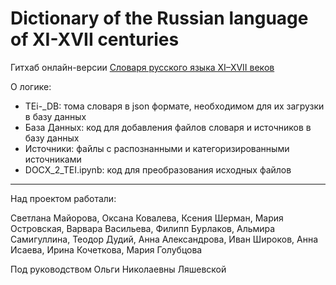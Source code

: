 # Dictionary of the Russian language of XI-XVII centuries

Гитхаб онлайн-версии [Словаря русского языка XI–XVII веков](https://)

О логике:
- TEi-_DB: тома словаря в json формате, необходимом для их загрузки в базу данных
- База Данных: код для добавления файлов словаря и источников в базу данных
- Источники: файлы с распознанными и категоризированными источниками
- DOCX_2_TEI.ipynb: код для преобразования исходных файлов

---

Над проектом работали:

Светлана Майорова, Оксана Ковалева, Ксения Шерман, Мария Островская, Варвара Васильева, Филипп Бурлаков, Альмира Самигуллина, Теодор Дудий, Анна Александрова, Иван Широков, Анна Исаева, Ирина Кочеткова, Мария Голубцова

Под руководством Ольги Николаевны Ляшевской
